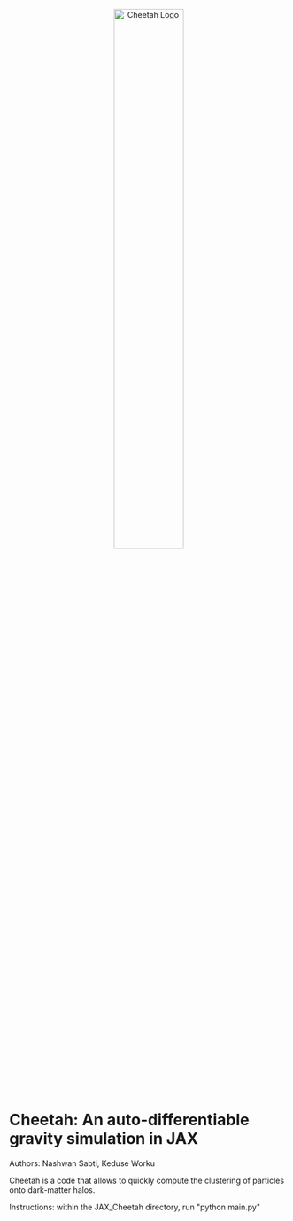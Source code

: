 <p align="center">
  <img src="Cheetah_logo.png" alt="Cheetah Logo" width="50%" />
</p>

# Cheetah: An auto-differentiable gravity simulation in JAX

Authors: Nashwan Sabti, Keduse Worku

Cheetah is a code that allows to quickly compute the clustering of particles onto dark-matter halos.


Instructions: within the JAX_Cheetah directory, run "python main.py"
